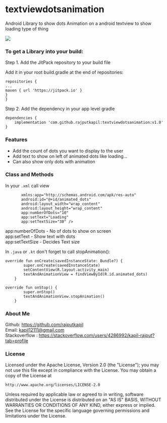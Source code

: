 # textviewdotsanimation

Android Library to show dots Animation on a android textview to show loading type of thing 

![](https://github.com/rajputkapil/textviewdotsanimation/blob/master/app/src/main/res/raw/loading.gif)

### To get a Library into your build:

Step 1. Add the JitPack repository to your build file 

Add it in your root build.gradle at the end of repositories:

```allprojects { 
repositories {
...
maven { url 'https://jitpack.io' }
}
}
```
  
Step 2. Add the dependency in your app level gradle
  
```
dependencies { 
	implementation 'com.github.rajputkapil:textviewdotsanimation:v1.0'
}
```
  
### Features
 
 * Add the count of dots you want to display to the user
 * Add text to show on left of animated dots like loading...
 * Can also show only dots with animation
 
 ### Class and Methods
 
 In your `.xml` call view 
 
 ```<dots.animation.textview.TextAndAnimationView
        xmlns:app="http://schemas.android.com/apk/res-auto"
        android:id="@+id/animated_dots"
        android:layout_width="wrap_content"
        android:layout_height="wrap_content"
        app:numberOfDots="10"
        app:setText="Loading"
        app:setTextSize="30" />
```
 
app:numberOfDots - No of dots to show on screen  
app:setText - Show text with dots   
app:setTextSize - Decides Text size  
 
 In `.java` or `.kt` don't forget to call stopAnimation():
 
```
override fun onCreate(savedInstanceState: Bundle?) {
        super.onCreate(savedInstanceState)
        setContentView(R.layout.activity_main)
        textAndAnimationView = findViewById(R.id.animated_dots)
    }

override fun onStop() {
        super.onStop()
        textAndAnimationView.stopAnimation()
    }
```

### About Me
Github: https://github.com/rajputkapil  
Email: kapil12111@gmail.com   
Stackoverflow : https://stackoverflow.com/users/4286992/kapil-rajput?tab=profile  


### License

Licensed under the Apache License, Version 2.0 (the "License");
you may not use this file except in compliance with the License.
You may obtain a copy of the License at

    http://www.apache.org/licenses/LICENSE-2.0

Unless required by applicable law or agreed to in writing, software
distributed under the License is distributed on an "AS IS" BASIS,
WITHOUT WARRANTIES OR CONDITIONS OF ANY KIND, either express or implied.
See the License for the specific language governing permissions and
limitations under the License.
  
  
